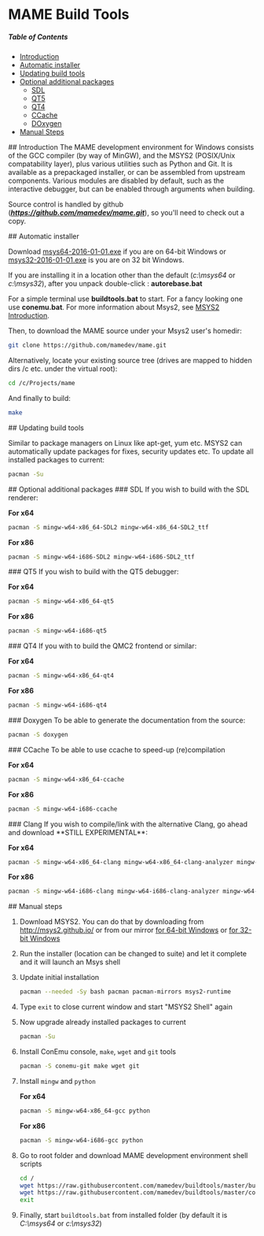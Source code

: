 # MAME Build Tools

##### Table of Contents  
* [Introduction](#introduction)
* [Automatic installer](#automatic)  
* [Updating build tools](#updating)  
* [Optional additional packages](#optional)  
  * [SDL](#optional-sdl)  
  * [QT5](#optional-qt5)  
  * [QT4](#optional-qt4)  
  * [CCache](#optional-ccache)  
  * [DOxygen](#optional-doxygen)  
* [Manual Steps](#manual)

<a name="introduction"/>
## Introduction
The MAME development environment for Windows consists of the GCC compiler (by way of MinGW), and the MSYS2 (POSIX/Unix compatability layer), plus various utilities such as Python and Git. It is available as a prepackaged installer, or can be assembled from upstream components. Various modules are disabled by default, such as the interactive debugger, but can be enabled through arguments when building.

Source control is handled by github (***https://github.com/mamedev/mame.git***), so you'll need to check out a copy.

<a name="automatic"/>
## Automatic installer

Download [msys64-2016-01-01.exe](https://github.com/mamedev/buildtools/releases/download/1.0/msys64-2016-01-01.exe) if you are on 64-bit Windows
or [msys32-2016-01-01.exe](https://github.com/mamedev/buildtools/releases/download/1.0/msys32-2016-01-01.exe) is you are on 32 bit Windows.

If you are installing it in a location other than the default (*c:\msys64* or *c:\msys32*), after you unpack double-click : **autorebase.bat**

For a simple terminal use **buildtools.bat**  to start. For a fancy looking one use **conemu.bat**. For more information about Msys2, see [MSYS2 Introduction](http://sourceforge.net/p/msys2/wiki/MSYS2%20introduction/).

Then, to download the MAME source under your Msys2 user's homedir:
```sh
git clone https://github.com/mamedev/mame.git
```

Alternatively, locate your existing source tree (drives are mapped to hidden dirs /c etc. under the virtual root):
```sh
cd /c/Projects/mame
```

And finally to build:
```sh
make
```

<a name="updating"/>
## Updating build tools

Similar to package managers on Linux like apt-get, yum etc. MSYS2 can automatically update packages for fixes, security updates etc.
To update all installed packages to current:

```sh
pacman -Su
```

<a name="optional"/>
## Optional additional packages

<a name="optional-sdl"/>
### SDL
If you wish to build with the SDL renderer:

   **For x64**
   ```sh
   pacman -S mingw-w64-x86_64-SDL2 mingw-w64-x86_64-SDL2_ttf
   ```

   **For x86**
   ```sh
   pacman -S mingw-w64-i686-SDL2 mingw-w64-i686-SDL2_ttf
   ```

<a name="optional-qt5"/>
### QT5
If you wish to build with the QT5 debugger:

   **For x64**
   ```sh
   pacman -S mingw-w64-x86_64-qt5
   ```

   **For x86**
   ```sh
   pacman -S mingw-w64-i686-qt5
   ```

<a name="optional-qt4"/>
### QT4
If you with to build the QMC2 frontend or similar:

   **For x64**
   ```sh
   pacman -S mingw-w64-x86_64-qt4
   ```

   **For x86**
   ```sh
   pacman -S mingw-w64-i686-qt4
   ```

<a name="optional-doxygen"/>
### Doxygen
To be able to generate the documentation from the source:

   ```sh
   pacman -S doxygen 
   ```

<a name="optional-ccache"/>
### CCache
To be able to use ccache to speed-up (re)compilation

   **For x64**
   ```sh
   pacman -S mingw-w64-x86_64-ccache 
   ```

   **For x86**
   ```sh
   pacman -S mingw-w64-i686-ccache 
   ```

<a name="optional-clang"/>
### Clang
If you wish to compile/link with the alternative Clang, go ahead and download **STILL EXPERIMENTAL**:
 
   **For x64**
   ```sh
   pacman -S mingw-w64-x86_64-clang mingw-w64-x86_64-clang-analyzer mingw-w64-x86_64-clang-tools-extra 
   ```

   **For x86**
   ```sh
   pacman -S mingw-w64-i686-clang mingw-w64-i686-clang-analyzer mingw-w64-i686-clang-tools-extra
   ```

<a name="manual"/>
## Manual steps

1. Download MSYS2. You can do that by downloading from http://msys2.github.io/ or
   from our mirror [for 64-bit Windows](https://github.com/mamedev/buildtools/releases/download/1.0/msys2-x86_64-20150916.exe) or [for 32-bit Windows](https://github.com/mamedev/buildtools/releases/download/1.0/msys2-i686-20150916.exe)

2. Run the installer (location can be changed to suite) and let it complete and it will launch an Msys shell

3. Update initial installation

   ```sh
   pacman --needed -Sy bash pacman pacman-mirrors msys2-runtime
   ```

4. Type `exit` to close current window and start "MSYS2 Shell" again 

5. Now upgrade already installed packages to current

   ```sh
   pacman -Su
   ```

6. Install ConEmu console, `make`, `wget` and `git` tools

   ```sh
   pacman -S conemu-git make wget git
   ```

7. Install `mingw` and `python`

   **For x64**
   ```sh
   pacman -S mingw-w64-x86_64-gcc python
   ```

   **For x86**
   ```sh
   pacman -S mingw-w64-i686-gcc python
   ```

8. Go to root folder and download MAME development environment shell scripts

   ```sh
   cd /
   wget https://raw.githubusercontent.com/mamedev/buildtools/master/buildtools.bat
   wget https://raw.githubusercontent.com/mamedev/buildtools/master/conemu.bat
   exit
   ```

9. Finally, start  ```buildtools.bat``` from installed folder (by default it is *C:\msys64* or *c:\msys32*)
